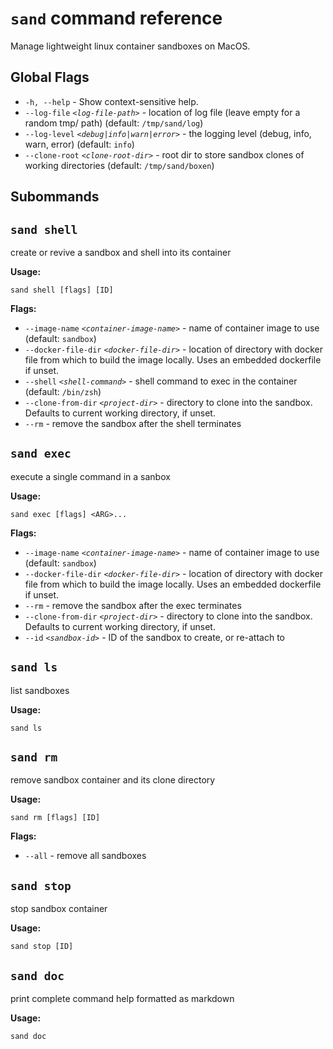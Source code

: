 # `sand` command reference

Manage lightweight linux container sandboxes on MacOS.

## Global Flags

- `-h, --help` - Show context-sensitive help.
- `--log-file` _`<log-file-path>`_ - location of log file (leave empty for a random tmp/ path) (default: `/tmp/sand/log`)
- `--log-level` _`<debug|info|warn|error>`_ - the logging level (debug, info, warn, error) (default: `info`)
- `--clone-root` _`<clone-root-dir>`_ - root dir to store sandbox clones of working directories (default: `/tmp/sand/boxen`)

## Subommands

## `sand shell`

create or revive a sandbox and shell into its container

**Usage:**

```
sand shell [flags] [ID]
```

**Flags:**

- `--image-name` _`<container-image-name>`_ - name of container image to use (default: `sandbox`)
- `--docker-file-dir` _`<docker-file-dir>`_ - location of directory with docker file from which to build the image locally. Uses an embedded dockerfile if unset.
- `--shell` _`<shell-command>`_ - shell command to exec in the container (default: `/bin/zsh`)
- `--clone-from-dir` _`<project-dir>`_ - directory to clone into the sandbox. Defaults to current working directory, if unset.
- `--rm` - remove the sandbox after the shell terminates

## `sand exec`

execute a single command in a sanbox

**Usage:**

```
sand exec [flags] <ARG>...
```

**Flags:**

- `--image-name` _`<container-image-name>`_ - name of container image to use (default: `sandbox`)
- `--docker-file-dir` _`<docker-file-dir>`_ - location of directory with docker file from which to build the image locally. Uses an embedded dockerfile if unset.
- `--rm` - remove the sandbox after the exec terminates
- `--clone-from-dir` _`<project-dir>`_ - directory to clone into the sandbox. Defaults to current working directory, if unset.
- `--id` _`<sandbox-id>`_ - ID of the sandbox to create, or re-attach to

## `sand ls`

list sandboxes

**Usage:**

```
sand ls
```

## `sand rm`

remove sandbox container and its clone directory

**Usage:**

```
sand rm [flags] [ID]
```

**Flags:**

- `--all` - remove all sandboxes

## `sand stop`

stop sandbox container

**Usage:**

```
sand stop [ID]
```

## `sand doc`

print complete command help formatted as markdown

**Usage:**

```
sand doc
```

